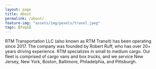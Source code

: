 ```yaml
---
layout: page
title: About
permalink: /about/
feature-img: "assets/img/pexels/travel.jpeg"
tags: [Page]
---
```


RTM Transportation LLC (also known as RTM Transit) has been operating since 2017. The company was founded by Robert Ruff, who has over 20+ years driving experience. RTM specializes in small to medium cargo. Our fleet is comprised of cargo vans and box trucks, and we service New Jersey, New York, Boston, Baltimore, Philadelphia, and Pittsburgh.


